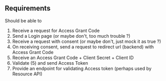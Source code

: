 ## Requirements
Should be able to
1. Receive a request for Access Grant Code
2. Send a Login page (or maybe don't, too much trouble ?)
3. Receive a request with consent (or maybe don't, just mock it as true ?)
4. On receiving consent, send a request to redirect url (backend) with Access Grant Code
5. Receive an Access Grant Code + Client Secret + Client ID
6. Validate (5) and send Access Token
7. Provide an endpoint for validating Access token (perhaps used by Resource API)

